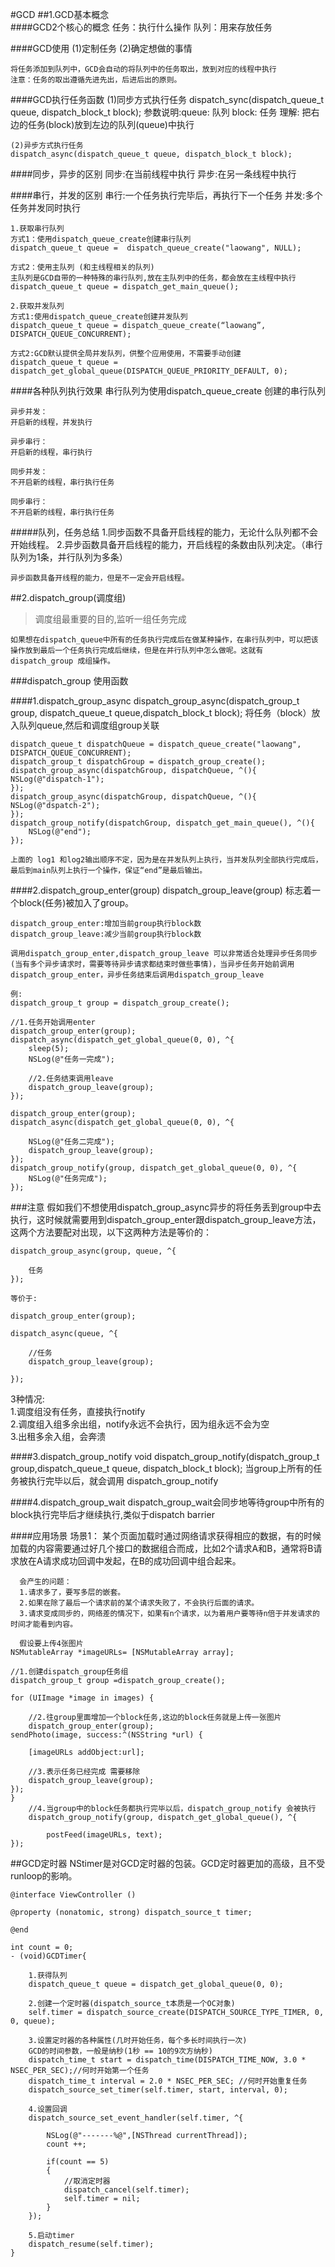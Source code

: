 #GCD
##1.GCD基本概念  
####GCD2个核心的概念
	任务：执行什么操作
	队列：用来存放任务

####GCD使用
	(1)定制任务
	(2)确定想做的事情
	
	将任务添加到队列中，GCD会自动的将队列中的任务取出，放到对应的线程中执行
	注意：任务的取出遵循先进先出，后进后出的原则。

####GCD执行任务函数
	(1)同步方式执行任务 
	dispatch_sync(dispatch_queue_t queue, dispatch_block_t block);
	参数说明:queue: 队列
			block: 任务
	理解: 把右边的任务(block)放到左边的队列(queue)中执行
	
	(2)异步方式执行任务
	dispatch_async(dispatch_queue_t queue, dispatch_block_t block);
	
####同步，异步的区别
	同步:在当前线程中执行
	异步:在另一条线程中执行
	
####串行，并发的区别
	串行:一个任务执行完毕后，再执行下一个任务
	并发:多个任务并发同时执行
	
	1.获取串行队列
	方式1：使用dispatch_queue_create创建串行队列
	dispatch_queue_t queue =  dispatch_queue_create("laowang", NULL);
	
	方式2：使用主队列 (和主线程相关的队列)
	主队列是GCD自带的一种特殊的串行队列,放在主队列中的任务，都会放在主线程中执行
	dispatch_queue_t queue = dispatch_get_main_queue();
	
	2.获取并发队列
	方式1:使用dispatch_queue_create创建并发队列
	dispatch_queue_t queue = dispatch_queue_create(“laowang”,
    DISPATCH_QUEUE_CONCURRENT);
    
	方式2:GCD默认提供全局并发队列，供整个应用使用，不需要手动创建
	dispatch_queue_t queue = dispatch_get_global_queue(DISPATCH_QUEUE_PRIORITY_DEFAULT, 0);
	
####各种队列执行效果
	串行队列为使用dispatch_queue_create 创建的串行队列
	
	异步并发：
	开启新的线程，并发执行
	
	异步串行：
	开启新的线程，串行执行
	
	同步并发：
	不开启新的线程，串行执行任务
	
	同步串行：
	不开启新的线程，串行执行任务

#####队列，任务总结
	1.同步函数不具备开启线程的能力，无论什么队列都不会开始线程。
	2.异步函数具备开启线程的能力，开启线程的条数由队列决定。（串行队列为1条，并行队列为多条）
	
	异步函数具备开线程的能力，但是不一定会开启线程。
	
##2.dispatch_group(调度组)

>调度组最重要的目的,监听一组任务完成
	
	如果想在dispatch_queue中所有的任务执行完成后在做某种操作，在串行队列中，可以把该操作放到最后一个任务执行完成后继续，但是在并行队列中怎么做呢。这就有dispatch_group 成组操作。
###dispatch_group 使用函数

####1.dispatch_group_async
	dispatch_group_async(dispatch_group_t group, dispatch_queue_t queue,dispatch_block_t block);
	将任务（block）放入队列queue,然后和调度组group关联
	
	dispatch_queue_t dispatchQueue = dispatch_queue_create("laowang", DISPATCH_QUEUE_CONCURRENT);
	dispatch_group_t dispatchGroup = dispatch_group_create();
	dispatch_group_async(dispatchGroup, dispatchQueue, ^(){
    NSLog(@"dispatch-1");
	});
	dispatch_group_async(dispatchGroup, dispatchQueue, ^(){
    NSLog(@"dspatch-2");
	});
	dispatch_group_notify(dispatchGroup, dispatch_get_main_queue(), ^(){
	    NSLog(@"end");
	});
	
	上面的 log1 和log2输出顺序不定，因为是在并发队列上执行，当并发队列全部执行完成后，最后到main队列上执行一个操作，保证“end”是最后输出。
	
####2.dispatch_group_enter(group)   dispatch_group_leave(group)
	标志着一个block(任务)被加入了group。
	
	dispatch_group_enter:增加当前group执行block数
	dispatch_group_leave:减少当前group执行block数
	
	调用dispatch_group_enter,dispatch_group_leave 可以非常适合处理异步任务同步(当有多个异步请求时，需要等待异步请求都结束时做些事情)，当异步任务开始前调用dispatch_group_enter，异步任务结束后调用dispatch_group_leave
	
	例:
	dispatch_group_t group = dispatch_group_create();
	
	//1.任务开始调用enter
    dispatch_group_enter(group);
    dispatch_async(dispatch_get_global_queue(0, 0), ^{
        sleep(5);
        NSLog(@"任务一完成");
        
        //2.任务结束调用leave
        dispatch_group_leave(group);
    });
    
    dispatch_group_enter(group);
    dispatch_async(dispatch_get_global_queue(0, 0), ^{
        
        NSLog(@"任务二完成");
        dispatch_group_leave(group);
    });
    dispatch_group_notify(group, dispatch_get_global_queue(0, 0), ^{
        NSLog(@"任务完成");
    });
	
###注意
	假如我们不想使用dispatch_group_async异步的将任务丢到group中去执行，这时候就需要用到dispatch_group_enter跟dispatch_group_leave方法，这两个方法要配对出现，以下这两种方法是等价的：

	dispatch_group_async(group, queue, ^{ 
	
		任务
	});
	
	等价于:
	
	dispatch_group_enter(group);
	
	dispatch_async(queue, ^{
	
		//任务
		dispatch_group_leave(group);
	
	});
3种情况:  
  1.调度组没有任务，直接执行notify  
  2.调度组入组多余出组，notify永远不会执行，因为组永远不会为空   
  3.出租多余入组，会奔溃  

####3.dispatch_group_notify
	void dispatch_group_notify(dispatch_group_t group,dispatch_queue_t queue,
	dispatch_block_t block);
	当group上所有的任务被执行完毕以后，就会调用 dispatch_group_notify
	
####4.dispatch_group_wait
	dispatch_group_wait会同步地等待group中所有的block执行完毕后才继续执行,类似于dispatch barrier
    
####应用场景
	场景1：
	  某个页面加载时通过网络请求获得相应的数据，有的时候加载的内容需要通过好几个接口的数据组合而成，比如2个请求A和B，通常将B请求放在A请求成功回调中发起，在B的成功回调中组合起来。
	  
	  会产生的问题：
	  1.请求多了，要写多层的嵌套。
	  2.如果在除了最后一个请求前的某个请求失败了，不会执行后面的请求。
	  3.请求变成同步的，网络差的情况下，如果有n个请求，以为着用户要等待n倍于并发请求的时间才能看到内容。
	  
	  假设要上传4张图片
	NSMutableArray *imageURLs= [NSMutableArray array];
	
	//1.创建dispatch_group任务组
	dispatch_group_t group =dispatch_group_create();              
	
	for (UIImage *image in images) {
	
		//2.往group里面增加一个block任务,这边的block任务就是上传一张图片
    	dispatch_group_enter(group);                                  
    sendPhoto(image, success:^(NSString *url) {
    
        [imageURLs addObject:url];
        
        //3.表示任务已经完成 需要移除
        dispatch_group_leave(group);                           
    });
	}
		//4.当group中的block任务都执行完毕以后，dispatch_group_notify 会被执行
		dispatch_group_notify(group, dispatch_get_global_queue(), ^{       
	        
	        postFeed(imageURLs, text);
	});
	
##GCD定时器
NStimer是对GCD定时器的包装。GCD定时器更加的高级，且不受runloop的影响。

	@interface ViewController ()
	
	@property (nonatomic, strong) dispatch_source_t timer;
	
	@end
	
	int count = 0;
	- (void)GCDTimer{
		
		1.获得队列
	    dispatch_queue_t queue = dispatch_get_global_queue(0, 0);
	    
	    2.创建一个定时器(dispatch_source_t本质是一个OC对象)
	    self.timer = dispatch_source_create(DISPATCH_SOURCE_TYPE_TIMER, 0, 0, queue);
	    
	    3.设置定时器的各种属性(几时开始任务，每个多长时间执行一次)
	    GCD的时间参数，一般是纳秒(1秒 == 10的9次方纳秒)
	    dispatch_time_t start = dispatch_time(DISPATCH_TIME_NOW, 3.0 * NSEC_PER_SEC);//何时开始第一个任务
	    dispatch_time_t interval = 2.0 * NSEC_PER_SEC; //何时开始重复任务
	    dispatch_source_set_timer(self.timer, start, interval, 0);
	    
	    4.设置回调
	    dispatch_source_set_event_handler(self.timer, ^{
	       
	        NSLog(@"-------%@",[NSThread currentThread]);
	       	count ++;
	       	
	       	if(count == 5)
	       	{
	       		//取消定时器
	       		dispatch_cancel(self.timer);
	       		self.timer = nil;
	       	}
	    });
	    
	    5.启动timer
	    dispatch_resume(self.timer);
	}

	  			  
	  